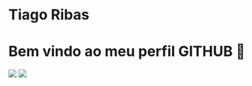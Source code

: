 <div display="inline-block">

<h1 align="letf"> Tiago Ribas </h1>
<h1 align="letf"> Bem vindo ao meu perfil GITHUB 🌴 </h1>
<img src="https://cdn.jsdelivr.net/gh/devicons/devicon/icons/facebook/facebook-plain.svg" />
<img src="https://cdn.jsdelivr.net/gh/devicons/devicon/icons/twitter/twitter-original.svg" />
